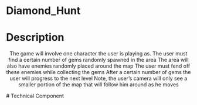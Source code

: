 # Diamond_Hunt

# Description
<p align = "middle">The game will involve one character the user is playing as.
The user must find a certain number of gems randomly spawned in the area 
The area will also have enemies randomly placed around the map
The user must fend off these enemies while collecting the gems
After a certain number of gems the user will progress to the next level
Note, the user’s camera will only see a smaller portion of the map that will follow him around as he moves</p>
# Technical Component
